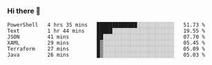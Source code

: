 ### Hi there 👋


<!--START_SECTION:waka-->

```text
PowerShell   4 hrs 35 mins   █████████████░░░░░░░░░░░░   51.73 %
Text         1 hr 44 mins    █████░░░░░░░░░░░░░░░░░░░░   19.55 %
JSON         41 mins         ██░░░░░░░░░░░░░░░░░░░░░░░   07.70 %
XAML         29 mins         █▒░░░░░░░░░░░░░░░░░░░░░░░   05.45 %
Terraform    27 mins         █▒░░░░░░░░░░░░░░░░░░░░░░░   05.09 %
Java         26 mins         █▒░░░░░░░░░░░░░░░░░░░░░░░   05.03 %
```

<!--END_SECTION:waka-->

<!--
**ssrahul96/ssrahul96** is a ✨ _special_ ✨ repository because its `README.md` (this file) appears on your GitHub profile.

Here are some ideas to get you started:

- 🔭 I’m currently working on ...
- 🌱 I’m currently learning ...
- 👯 I’m looking to collaborate on ...
- 🤔 I’m looking for help with ...
- 💬 Ask me about ...
- 📫 How to reach me: ...
- 😄 Pronouns: ...
- ⚡ Fun fact: ...
-->
